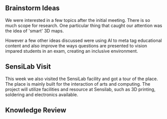 ## Brainstorm Ideas
We were interested in a few topics after the initial meeting. There is so much scope for research. One particular thing that caught our attention was the idea of 'smart' 3D maps. 

However a few other ideas discussed were using AI to meta tag educational content and also improve the ways questions are presented to vision impared students in an exam, creating an inclusive environment. 

## SensiLab Visit
This week we also visited the SensiLab facility and got a tour of the place. The place is mainly built for the interaction of arts and computing. The project will utilize facilities and resource at Sensilab, such as 3D printing, soldering and electronics available. 

## Knowledge Review

